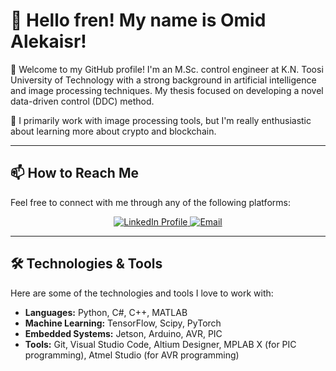 # 👋 Hello fren! My name is Omid Alekaisr!

🌟 Welcome to my GitHub profile!
I'm an M.Sc. control engineer at K.N. Toosi University of Technology with a strong background in artificial intelligence and image processing techniques. My thesis focused on developing a novel data-driven control (DDC) method.

🌱 I primarily work with image processing tools, but I'm really enthusiastic about learning more about crypto and blockchain.

---

## 📫 How to Reach Me
Feel free to connect with me through any of the following platforms:

<p align='center'>
  <a href="https://www.linkedin.com/in/majidalekasir" target="_blank">
    <img src="https://img.shields.io/badge/LinkedIn-Profile-blue?style=flat&logo=linkedin" alt="LinkedIn Profile" />
  </a>
  <a href="mailto:majid.alekasir@gmail.com" target="_blank">
    <img src="https://img.shields.io/badge/Email-Contact%20Me-red?style=flat&logo=gmail" alt="Email" />
  </a>
</p>

---

## 🛠️ Technologies & Tools
Here are some of the technologies and tools I love to work with:
- **Languages:** Python, C#, C++, MATLAB
- **Machine Learning:** TensorFlow, Scipy, PyTorch
- **Embedded Systems:** Jetson, Arduino, AVR, PIC
- **Tools:** Git, Visual Studio Code, Altium Designer, MPLAB X (for PIC programming), Atmel Studio (for AVR programming)
